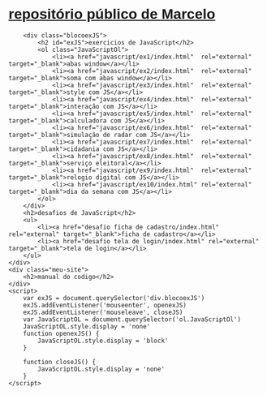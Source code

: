 <html lang="pt-br">
<head>
    <meta charset="UTF-8">
    <meta http-equiv="X-UA-Compatible" content="IE=edge">
    <meta name="viewport" content="width=device-width, initial-scale=1.0">
    <title>Document</title>
<style>
    * {
        border: 0px solid black;
        font-family: Arial, Helvetica, sans-serif;
    }
    li {
        margin: 0.4em;
    }

    a {
        /*color: rgb(182, 35, 35);*/
        color: rgb(5, 5, 212);
        text-decoration: none;
        cursor: pointer;
    }

    .JavaScript {
        width: fit-content;
    }

    .blocoexJS {
        background: #00000020;
        margin: auto;
        min-height: 2em;
        width: 19em;
        padding: 0.5em;
        border-radius: 10px;
        transition-delay: 1s;
        text-align: center;
    }

    .blocoexJS > ol {
        text-align: left;
    }

    .meu-site {
        background: #00000020;
        width: 20em;
        padding: 0.6em;
        border-radius: 10px;
        display: flex;
        align-items: center;
        justify-content: center;
    }
</style>

</head>
<body>
    <h1><a href="https://github.com/MarceloBAmaro" target="_blank">repositório público de Marcelo</a></h1>
    <div class="JavaScript">

        <div class="blocoexJS">
            <h2 id="exJS">exercicios de JavaScript</h2>
            <ol class="JavaScriptOl">
                <li><a href="javascript/ex1/index.html"  rel="external" target="_blank">abas window</a></li>
                <li><a href="javascript/ex2/index.html"  rel="external" target="_blank">soma com abas window</a></li>
                <li><a href="javascript/ex3/index.html"  rel="external" target="_blank">style com JS</a></li>
                <li><a href="javascript/ex4/index.html"  rel="external" target="_blank">interação com JS</a></li>
                <li><a href="javascript/ex5/index.html"  rel="external" target="_blank">calculadora com JS</a></li>
                <li><a href="javascript/ex6/index.html"  rel="external" target="_blank">simulação de radar com JS</a></li>
                <li><a href="javascript/ex7/index.html"  rel="external" target="_blank">cidadania com JS</a></li>
                <li><a href="javascript/ex8/index.html"  rel="external" target="_blank">serviço eleitoral</a></li>
                <li><a href="javascript/ex9/index.html"  rel="external" target="_blank">relogio digital com JS</a></li>
                <li><a href="javascript/ex10/index.html" rel="external" target="_blank">dia da semana com JS</a></li>
            </ol>
        </div>
        <h2>desafios de JavaScript</h2>
        <ul>
            <li><a href="desafio ficha de cadastro/index.html" rel="external" target="_blank">ficha de cadastro</a></li>
            <li><a href="desafio tela de login/index.html" rel="external" target="_blank">tela de login</a></li>
        </ul>
    </div>
    <div class="meu-site">
        <h2>manual do codigo</h2>
    </div>
    <script>
        var exJS = document.querySelector('div.blocoexJS')
        exJS.addEventListener('mouseenter', openexJS)
        exJS.addEventListener('mouseleave', closeJS)
        var JavaScriptOL = document.querySelector('ol.JavaScriptOl')
        JavaScriptOL.style.display = 'none'
        function openexJS() {
            JavaScriptOL.style.display = 'block'
        }

        function closeJS() {
            JavaScriptOL.style.display = 'none'
        }
    </script>
</body>
</html>
 
